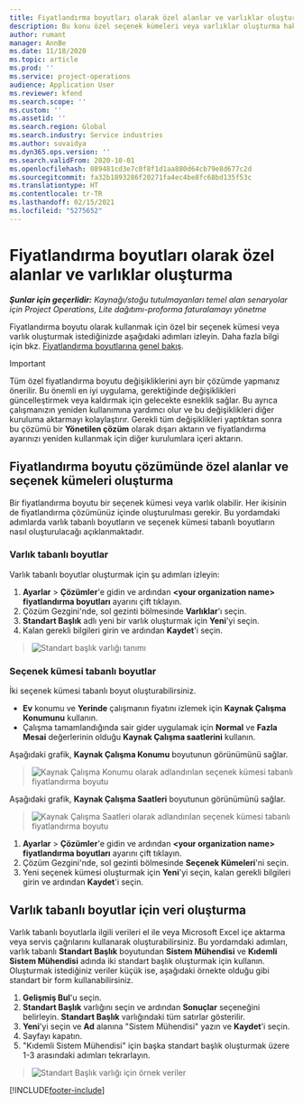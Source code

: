 ```yaml
---
title: Fiyatlandırma boyutları olarak özel alanlar ve varlıklar oluşturma
description: Bu konu özel seçenek kümeleri veya varlıklar oluşturma hakkında bilgi sağlar.
author: rumant
manager: AnnBe
ms.date: 11/18/2020
ms.topic: article
ms.prod: ''
ms.service: project-operations
audience: Application User
ms.reviewer: kfend
ms.search.scope: ''
ms.custom: ''
ms.assetid: ''
ms.search.region: Global
ms.search.industry: Service industries
ms.author: suvaidya
ms.dyn365.ops.version: ''
ms.search.validFrom: 2020-10-01
ms.openlocfilehash: 089481cd3e7c0f8f1d1aa880d64cb79e8d677c2d
ms.sourcegitcommit: fa32b1893286f20271fa4ec4be8fc68bd135f53c
ms.translationtype: HT
ms.contentlocale: tr-TR
ms.lasthandoff: 02/15/2021
ms.locfileid: "5275652"
---
```

# <a name="create-custom-fields-and-entities-as-pricing-dimensions"></a>Fiyatlandırma boyutları olarak özel alanlar ve varlıklar oluşturma

_**Şunlar için geçerlidir:** Kaynağı/stoğu tutulmayanları temel alan senaryolar için Project Operations, Lite dağıtımı-proforma faturalamayı yönetme_

Fiyatlandırma boyutu olarak kullanmak için özel bir seçenek kümesi veya varlık oluşturmak istediğinizde aşağıdaki adımları izleyin. Daha fazla bilgi için bkz. [Fiyatlandırma boyutlarına genel bakış](pricing-dimensions-overview.md).  

> [!IMPORTANT]
> Tüm özel fiyatlandırma boyutu değişikliklerini ayrı bir çözümde yapmanız önerilir. Bu önemli en iyi uygulama, gerektiğinde değişiklikleri güncelleştirmek veya kaldırmak için gelecekte esneklik sağlar. Bu ayrıca çalışmanızın yeniden kullanımına yardımcı olur ve bu değişiklikleri diğer kuruluma aktarmayı kolaylaştırır. Gerekli tüm değişiklikleri yaptıktan sonra bu çözümü bir **Yönetilen çözüm** olarak dışarı aktarın ve fiyatlandırma ayarınızı yeniden kullanmak için diğer kurulumlara içeri aktarın.

  
## <a name="create-custom-fields-and-option-sets-in-the-pricing-dimension-solution"></a>Fiyatlandırma boyutu çözümünde özel alanlar ve seçenek kümeleri oluşturma

Bir fiyatlandırma boyutu bir seçenek kümesi veya varlık olabilir. Her ikisinin de fiyatlandırma çözümünüz içinde oluşturulması gerekir. Bu yordamdaki adımlarda varlık tabanlı boyutların ve seçenek kümesi tabanlı boyutların nasıl oluşturulacağı açıklanmaktadır.

### <a name="entity-based-dimensions"></a>Varlık tabanlı boyutlar
Varlık tabanlı boyutlar oluşturmak için şu adımları izleyin:

1. **Ayarlar** > **Çözümler**'e gidin ve ardından **\<your organization name> fiyatlandırma boyutları** ayarını çift tıklayın.
2. Çözüm Gezgini'nde, sol gezinti bölmesinde **Varlıklar**'ı seçin.
3. **Standart Başlık** adlı yeni bir varlık oluşturmak için **Yeni**'yi seçin. 
4. Kalan gerekli bilgileri girin ve ardından **Kaydet**'i seçin.

> ![Standart başlık varlığı tanımı](media/Standard-Title-entity-definition.png)

### <a name="option-set-based-dimensions"></a>Seçenek kümesi tabanlı boyutlar 
İki seçenek kümesi tabanlı boyut oluşturabilirsiniz. 

- **Ev** konumu ve **Yerinde** çalışmanın fiyatını izlemek için **Kaynak Çalışma Konumunu** kullanın. 
- Çalışma tamamlandığında sair gider uygulamak için **Normal** ve **Fazla Mesai** değerlerinin olduğu **Kaynak Çalışma saatlerini** kullanın.

Aşağıdaki grafik, **Kaynak Çalışma Konumu** boyutunun görünümünü sağlar. 

> ![Kaynak Çalışma Konumu olarak adlandırılan seçenek kümesi tabanlı fiyatlandırma boyutu](media/Option-set-PD-called-Resource-Work-Location.png)

Aşağıdaki grafik, **Kaynak Çalışma Saatleri** boyutunun görünümünü sağlar. 

> ![Kaynak Çalışma Saatleri olarak adlandırılan seçenek kümesi tabanlı fiyatlandırma boyutu](media/Option-set-PD-called-Resource-Work-Hours.png)

1. **Ayarlar** > **Çözümler**'e gidin ve ardından **\<your organization name> fiyatlandırma boyutları** ayarını çift tıklayın. 
2. Çözüm Gezgini'nde, sol gezinti bölmesinde **Seçenek Kümeleri**'ni seçin. 
3. Yeni seçenek kümesi oluşturmak için **Yeni**'yi seçin, kalan gerekli bilgileri girin ve ardından **Kaydet**'i seçin.

## <a name="create-data-for-entity-based-dimensions"></a>Varlık tabanlı boyutlar için veri oluşturma

Varlık tabanlı boyutlarla ilgili verileri el ile veya Microsoft Excel içe aktarma veya servis çağrılarını kullanarak oluşturabilirsiniz. Bu yordamdaki adımları, varlık tabanlı **Standart Başlık** boyutundan **Sistem Mühendisi** ve **Kıdemli Sistem Mühendisi** adında iki standart başlık oluşturmak için kullanın. Oluşturmak istediğiniz veriler küçük ise, aşağıdaki örnekte olduğu gibi standart bir form kullanabilirsiniz.

1. **Gelişmiş Bul**'u seçin.
2. **Standart Başlık** varlığını seçin ve ardından **Sonuçlar** seçeneğini belirleyin. **Standart Başlık** varlığındaki tüm satırlar gösterilir.
3. **Yeni**'yi seçin ve **Ad** alanına "Sistem Mühendisi" yazın ve **Kaydet**'i seçin.
4. Sayfayı kapatın. 
5. "Kıdemli Sistem Mühendisi" için başka standart başlık oluşturmak üzere 1-3 arasındaki adımları tekrarlayın.

> ![Standart Başlık varlığı için örnek veriler](media/ST-data.png)


[!INCLUDE[footer-include](../includes/footer-banner.md)]